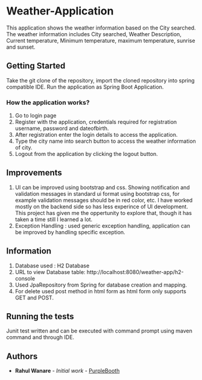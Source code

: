 # Weather-Application

This application shows the weather information based on the City searched. The weather information includes City searched, Weather Description, Current temperature, Minimum temperature, maximum temperature, sunrise and sunset.

## Getting Started

Take the git clone of the repository, import the cloned repository into spring compatible IDE. Run the application as Spring Boot Application.

### How the application works?
1. Go to login page 
2. Register with the application, credentials required for registration username, password and dateofbirth.
3. After registration enter the login details to access the application.
4. Type the city name into search button to access the weather information of city.
5. Logout from the application by clicking the logout button.

## Improvements

1. UI can be improved using bootstrap and css. Showing notification and validation messages in standard ui format using bootstrap css, for example validation 	messages should be in red color, etc. I have worked mostly on the backend side so has less experince of UI development. This project has given me the oppertunity to explore that, though it has taken a time still I learned a lot. 
2. Exception Handling : used generic exception handling, application can be improved by handling specific exception.

## Information
1. Database used : H2 Database
2. URL to view Database table: http://localhost:8080/weather-app/h2-console
3. Used JpaRepository from Spring for database creation and mapping.
4. For delete used post method in html form as html form only supports GET and POST.


## Running the tests

Junit test written and can be executed with command prompt using maven command and through IDE.


## Authors

* **Rahul Wanare** - *Initial work* - [PurpleBooth](https://github.com/PurpleBooth)
